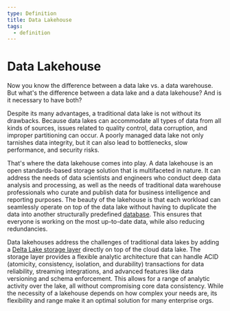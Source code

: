 ```yaml
---
type: Definition
title: Data Lakehouse
tags:
  - definition
---
```


# Data Lakehouse

Now you know the difference between a data lake vs. a data warehouse. But what's the difference between a data lake and a data lakehouse? And is it necessary to have both?

Despite its many advantages, a traditional data lake is not without its drawbacks. Because data lakes can accommodate all types of data from all kinds of sources, issues related to quality control, data corruption, and improper partitioning can occur. A poorly managed data lake not only tarnishes data integrity, but it can also lead to bottlenecks, slow performance, and security risks.

That's where the data lakehouse comes into play. A data lakehouse is an open standards-based storage solution that is multifaceted in nature. It can address the needs of data scientists and engineers who conduct deep data analysis and processing, as well as the needs of traditional data warehouse professionals who curate and publish data for business intelligence and reporting purposes. The beauty of the lakehouse is that each workload can seamlessly operate on top of the data lake without having to duplicate the data into another structurally predefined [database](https://azure.microsoft.com/en-us/resources/cloud-computing-dictionary/what-are-databases/). This ensures that everyone is working on the most up-to-date data, while also reducing redundancies.

Data lakehouses address the challenges of traditional data lakes by adding a [Delta Lake storage layer](https://go.microsoft.com/fwlink/?linkid=2240403) directly on top of the cloud data lake. The storage layer provides a flexible analytic architecture that can handle ACID (atomicity, consistency, isolation, and durability) transactions for data reliability, streaming integrations, and advanced features like data versioning and schema enforcement. This allows for a range of analytic activity over the lake, all without compromising core data consistency. While the necessity of a lakehouse depends on how complex your needs are, its flexibility and range make it an optimal solution for many enterprise orgs.

